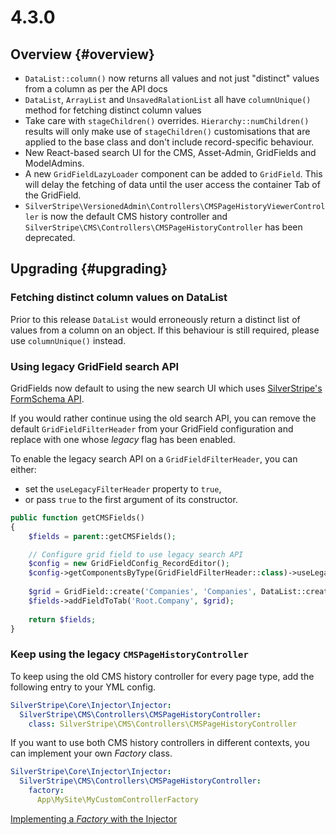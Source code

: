 # 4.3.0

## Overview {#overview}

 - `DataList::column()` now returns all values and not just "distinct" values from a column as per the API docs
 - `DataList`, `ArrayList` and `UnsavedRalationList` all have `columnUnique()` method for fetching distinct column values
 - Take care with `stageChildren()` overrides. `Hierarchy::numChildren() ` results will only make use of `stageChildren()` customisations that are applied to the base class and don't include record-specific behaviour.
 - New React-based search UI for the CMS, Asset-Admin, GridFields and ModelAdmins.
 - A new `GridFieldLazyLoader` component can be added to `GridField`. This will delay the fetching of data until the user access the container Tab of the GridField.
 - `SilverStripe\VersionedAdmin\Controllers\CMSPageHistoryViewerController` is now the default CMS history controller and `SilverStripe\CMS\Controllers\CMSPageHistoryController` has been deprecated.

## Upgrading {#upgrading}

### Fetching distinct column values on DataList

Prior to this release `DataList` would erroneously return a distinct list of values from a column on an object.
If this behaviour is still required, please use `columnUnique()` instead.

### Using legacy GridField search API

GridFields now default to using the new search UI which uses [SilverStripe's FormSchema API](api:SilverStripe\Forms\Schema\FormSchema).

If you would rather continue using the old search API, you can remove the default `GridFieldFilterHeader` from your GridField configuration and replace with one whose _legacy_ flag has been enabled. 

To enable the legacy search API on a `GridFieldFilterHeader`, you can either:
* set the `useLegacyFilterHeader` property to `true`,
* or pass `true` to the first argument of its constructor.

```php
public function getCMSFields()
{
    $fields = parent::getCMSFields();

    // Configure grid field to use legacy search API
    $config = new GridFieldConfig_RecordEditor();
    $config->getComponentsByType(GridFieldFilterHeader::class)->useLegacyFilterHeader = true;
    
    $grid = GridField::create('Companies', 'Companies', DataList::create(Company::class), $config);
    $fields->addFieldToTab('Root.Company', $grid);
    
    return $fields;
}

```

### Keep using the legacy `CMSPageHistoryController`

To keep using the old CMS history controller for every page type, add the following entry to your YML config.

```yml
SilverStripe\Core\Injector\Injector:
  SilverStripe\CMS\Controllers\CMSPageHistoryController:
    class: SilverStripe\CMS\Controllers\CMSPageHistoryController
```

If you want to use both CMS history controllers in different contexts, you can implement your own _Factory_ class.
```yml
SilverStripe\Core\Injector\Injector:
  SilverStripe\CMS\Controllers\CMSPageHistoryController:
    factory:
      App\MySite\MyCustomControllerFactory
```

[Implementing a _Factory_ with the Injector](/developer_guides/extending/injector/#factories)
